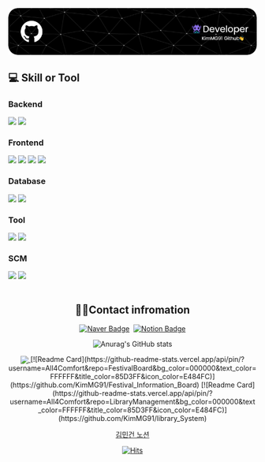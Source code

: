 <img src="images/github-header-image.png">



## 💻 Skill or Tool

<div align="left">
  <h3>Backend</h3>
  <!--스프링부트 로고-->
  <img src="https://img.shields.io/badge/springboot-6DB33F?style=flat-square&logo=springboot&logoColor=white" height=20/>
  <!--자바 로고-->
  <img src="https://img.shields.io/badge/Java-007396?style=flat-square&logo=java&logoColor=white" height=20>
</div>
<div align="left">
  <h3>Frontend</h3>
  <!--HTML5 로고-->
  <img src="https://img.shields.io/badge/HTML5-E34F26?style=flat-square&logo=HTML5&logoColor=white" height=20/>
  <!--css3 로고-->
  <img src="https://img.shields.io/badge/css3-1572B6?style=flat-square&logo=css3&logoColor=white" height=20/>
  <!--자바스크립트 로고-->
  <img src="https://img.shields.io/badge/javascript-F7DF1E?style=flat-square&logo=javascript&logoColor=white" height=20/>
  <!--부트스트랩 로고-->
  <img src="https://img.shields.io/badge/bootstrap-7952B3?style=flat-square&logo=bootstrap&logoColor=white" height=20/>
  <!--리액트 로고-->
  <!-- <img src="https://img.shields.io/badge/react-61DAFB?style=flat-square&logo=react&logoColor=white" height=20/> -->
</div>
<div align="left">
  <h3>Database</h3>
  <!--마리아 DB 로고-->
  <img src="https://img.shields.io/badge/mariadb-003545?style=flat-square&logo=mariadb&logoColor=white" height=20/>
  <!--마이SQL 로고-->
  <img src="https://img.shields.io/badge/mysql-4479A1?style=flat-square&logo=mysql&logoColor=white" height=20/>
</div>
<div align="left">
  <h3>Tool</h3>
  <!--이클립스 로고-->
  <img src="https://img.shields.io/badge/eclipseide-2C2255?style=flat-square&logo=eclipseide&logoColor=white" height=20/>
  <!--VS코드 로고-->
  <img src="https://img.shields.io/badge/visualstudiocode-007ACC?style=flat-square&logo=visualstudiocode&logoColor=white" height=20/>
</div>
<div align="left">
  <h3>SCM</h3>
  <!--<h3>형상 관리</h3>-->
  <!--깃 로고-->
  <img src="https://img.shields.io/badge/git-F05032?style=flat-square&logo=git&logoColor=white" height=20/>
  <!--깃허브 로고-->
  <img src="https://img.shields.io/badge/github-181717?style=flat-square&logo=github&logoColor=white" height=20/>
</div>
<br/>
<div align="center">

## 🙋‍♂️Contact infromation

<!-- 이메일 링크 , 노션 링크-->
[![Naver Badge](https://img.shields.io/badge/Naver-03C75A?style=flat-square&logo=Naver&logoColor=white&link=mailto:chansol91@naver.com)](mailto:chansol91@naver.com)&nbsp;&nbsp;<!--노션-->[![Notion Badge](https://img.shields.io/badge/Notion-000000?style=flat-square&logo=notion&logoColor=white)](https://korea-mingun.notion.site/Mingun-Kim-93ccfe64fe2a4867847d6efcd5ee4bfa?pvs=4)

![Anurag's GitHub stats](https://github-readme-stats.vercel.app/api?username=KimMG91&show_icons=true&theme=radical)


<!--언어통계 카드-->
  <!-- [![Top Langs](https://github-readme-stats.vercel.app/api/top-langs/?username=All4Comfort&layout=compact&exclude_repo=All4Comfort,desktop-tutorial&bg_color=000000&text_color=FFFFFF&title_color=85D3FF&icon_color=E484FC&disable_animations=true)](https://github.com/KimMG91/github-readme-stats)-->

  <a href="https://github.com/KimMG91/github-readme-stats">
  <img align="center" src="https://github-readme-stats.vercel.app/api/top-langs/?username=All4Comfort&layout=compact&exclude_repo=All4Comfort,desktop-tutorial&bg_color=000000&text_color=FFFFFF&title_color=85D3FF&icon_color=E484FC&disable_animations=true" width=350/>
</a>
<!--레포지토리 카드-->
  [![Readme Card](https://github-readme-stats.vercel.app/api/pin/?username=All4Comfort&repo=FestivalBoard&bg_color=000000&text_color=FFFFFF&title_color=85D3FF&icon_color=E484FC)](https://github.com/KimMG91/Festival_Information_Board)
  [![Readme Card](https://github-readme-stats.vercel.app/api/pin/?username=All4Comfort&repo=LibraryManagement&bg_color=000000&text_color=FFFFFF&title_color=85D3FF&icon_color=E484FC)](https://github.com/KimMG91/library_System)


<p><a href="https://korea-mingun.notion.site/Mingun-Kim-93ccfe64fe2a4867847d6efcd5ee4bfa?pvs=4">김민건 노션</a></p>

<!--방문자 수 배지-->
  [![Hits](https://hits.seeyoufarm.com/api/count/incr/badge.svg?url=https%3A%2F%2Fgithub.com%2Fgjbae1212%2Fhit-counter&count_bg=%23040404&title_bg=%2345A4C0&icon=&icon_color=%23E7E7E7&title=hits&edge_flat=false)](https://hits.seeyoufarm.com)
</div>
  </br>
</div>
